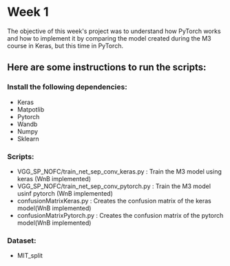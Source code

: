 # Week 1
The objective of this week's project was to understand how PyTorch works and how to implement it by comparing the model created during the M3 course in Keras, but this time in PyTorch. 
## Here are some instructions to run the scripts:
### Install the following dependencies:
* Keras
* Matpotlib
* Pytorch
* Wandb
* Numpy
* Sklearn
### Scripts:
* VGG_SP_NOFC/train_net_sep_conv_keras.py     : Train the M3 model using keras (WnB implemented)
* VGG_SP_NOFC/train_net_sep_conv_pytorch.py   : Train the M3 model usinf pytorch (WnB implemented)
* confusionMatrixKeras.py                     : Creates the confusion matrix  of the keras model(WnB implemented)
* confusionMatrixPytorch.py                   : Creates the confusion matrix  of the pytorch model(WnB implemented)

### Dataset:
* MIT_split 


